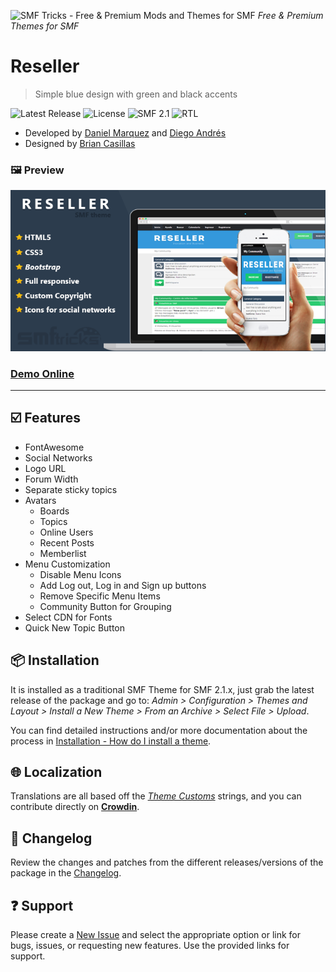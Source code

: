![SMF Tricks - Free & Premium Mods and Themes for SMF](https://smftricks.com/logos/logo.png) *Free & Premium Themes for SMF*

# Reseller
> Simple blue design with green and black accents

![Latest Release](https://img.shields.io/github/v/release/SMFTricks/Reseller.svg?style=flat&logo=github&color=green) ![License](https://img.shields.io/badge/License-MIT-248049) ![SMF 2.1](https://img.shields.io/badge/SMF-2.1-3f73a0) ![RTL](https://img.shields.io/badge/RLT%20Support-Yes-bf9d73)
* Developed by [Daniel Marquez](https://github.com/dmarquez9) and [Diego Andrés](https://github.com/DiegoAndresCortes)
* Designed by [Brian Casillas](https://smftricks.com/index.php?action=profile;u=1342)

### 🖼️ Preview
![Theme Preview](https://github.com/SMFTricks/Reseller/blob/master/_assets/preview.png)
### [Demo Online](http://demo21.smftricks.com/index.php?theme=10)
---
## ☑️ Features
- FontAwesome
- Social Networks
- Logo URL
- Forum Width
- Separate sticky topics
- Avatars
  - Boards
  - Topics
  - Online Users
  - Recent Posts
  - Memberlist
- Menu Customization
  - Disable Menu Icons
  - Add Log out, Log in and Sign up buttons
  - Remove Specific Menu Items
  - Community Button for Grouping
- Select CDN for Fonts
- Quick New Topic Button

## 📦 Installation
It is installed as a traditional SMF Theme for SMF 2.1.x, just grab the latest release of the package and go to: *Admin > Configuration > Themes and Layout > Install a New Theme > From an Archive > Select File > Upload*.

You can find detailed instructions and/or more documentation about the process in [Installation - How do I install a theme](https://wiki.simplemachines.org/smf/Installation_-_How_do_I_install_a_theme).

## 🌐 Localization
Translations are all based off the *[Theme Customs](https://github.com/SMFTricks/Theme-Customs)* strings, and you can contribute directly on **[Crowdin](https://crowdin.com/project/smf-theme-customs)**.

## 🔨 Changelog
Review the changes and patches from the different releases/versions of the package in the [Changelog](https://github.com/SMFTricks/Reseller/blob/master/CHANGELOG.md).

## ❓ Support
Please create a [New Issue](https://github.com/SMFTricks/Reseller/issues/new/choose) and select the appropriate option or link for bugs, issues, or requesting new features. Use the provided links for support.